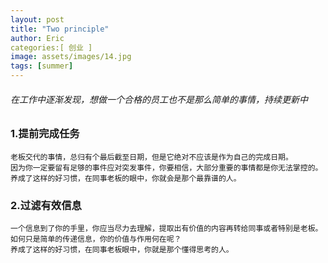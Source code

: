 ```yaml
---
layout: post
title: "Two principle"
author: Eric
categories:[ 创业 ]
image: assets/images/14.jpg
tags: [summer]
---
```


###### 在工作中逐渐发现，想做一个合格的员工也不是那么简单的事情，持续更新中

### 1.提前完成任务
    老板交代的事情，总归有个最后截至日期，但是它绝对不应该是作为自己的完成日期。
	因为你一定要留有足够的事件应对突发事件，你要相信，大部分重要的事情都是你无法掌控的。
	养成了这样的好习惯，在同事老板的眼中，你就会是那个最靠谱的人。

### 2.过滤有效信息
	一个信息到了你的手里，你应当尽力去理解，提取出有价值的内容再转给同事或者特别是老板。
	如何只是简单的传递信息，你的价值与作用何在呢？
	养成了这样的好习惯，在同事老板眼中，你就是那个懂得思考的人。